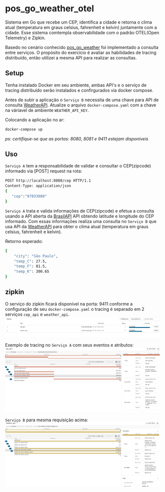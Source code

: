 # pos_go_weather_otel
Sistema em Go que recebe um CEP, identifica a cidade e retorna o clima atual (temperatura em graus celsius, fahrenheit e kelvin) juntamente com a cidade. Esse sistema comtempla observabilidade com o padrão OTEL(Open Telemetry) e Zipkin.

Basedo no cenário conhecido [pos_go_weather](https://github.com/nagahshi/pos_go_weather) foi implementado a consulta entre serviços. O propósito do exercício é avaliar as habilidades de tracing distribuído, então utilizei a mesma API para realizar as consultas.

## Setup
Tenha instalado Docker em seu ambiente, ambas API's e o serviço de tracing distribuído serão instalados e confirgurados via docker compose.

Antes de subir a aplicação o `Serviço B` necessita de uma chave para API de consulta [WeatherAPI](http://weatherapi.com). Atualize o arquivo `docker-compose.yaml` com a chave na váriavel de ambiente `WEATHER_API_KEY`.

Colocando a aplicação no ar:
```sh
docker-compose up
```
*ps: certifique-se que as portas: 8080, 8081 e 9411 estejam disponíveis*

## Uso
`Serviço A` tem a responsabilidade de validar e consultar o CEP(zipcode) informado via [POST] request na rota:

```sh
POST http://localhost:8080/cep HTTP/1.1
Content-Type: application/json
{
   "cep":"87033080"
}
```

`Serviço A` trata e valida informações de CEP(zipcode) e efetua a consulta usando a API aberta da [BrasilAPI](https://brasilapi.com.br) API obtendo latitude e longitude do CEP informado. Com essas informações realiza uma consulta no `Serviço B` que usa API da [WeatherAPI](http://weatherapi.com) para obter o clima atual (temperatura em graus celsius, fahrenheit e kelvin).

Retorno esperado:
```sh
{
    "city": "São Paulo",
    "temp_C": 27.5,
    "temp_F": 81.5,
    "temp_K": 300.65
}
```

## zipkin
O serviço do zipkin ficará disponível na porta: 9411 conforme a configuração de seu `docker-compose.yaml` o tracing é separado em 2 serviços `cep_api` e `weather_api`.
![dashboard](assets/dash.png)

Exemplo de tracing no `Serviço A` com seus eventos e atributos:
![spans serviço A](assets/spans_service_a.png)

`Serviço B` para mesma requisição acima:
![alt text](assets/spans_service_b.png)